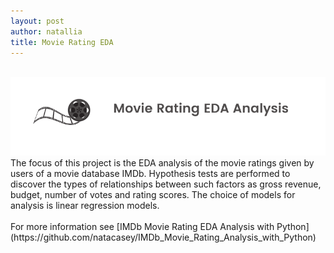 ```yaml
---
layout: post
author: natallia
title: Movie Rating EDA
---
```

<br>
<img src ="images/movie.png"><br>  
The focus of this project is the EDA analysis of the movie ratings given by users of a movie database IMDb. Hypothesis tests are performed to discover the types of relationships between such factors as gross revenue, budget, number of votes and rating scores. The choice of models for analysis is linear regression models.<br>
<br>
For more information see [IMDb Movie Rating EDA Analysis with Python](https://github.com/natacasey/IMDb_Movie_Rating_Analysis_with_Python)
